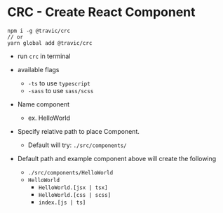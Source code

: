 # CRC - Create React Component

```
npm i -g @travic/crc
// or
yarn global add @travic/crc
```

-   run `crc` in terminal
-   available flags

    -   `-ts` to use `typescript`
    -   `-sass` to use `sass/scss`

-   Name component

    -   ex. HelloWorld

-   Specify relative path to place Component.

    -   Default will try: `./src/components/`

-   Default path and example component above will create the following
    -   `./src/components/HelloWorld`
    -   `HelloWorld`
        -   `HelloWorld.[jsx | tsx]`
        -   `HelloWorld.[css | scss]`
        -   `index.[js | ts]`
